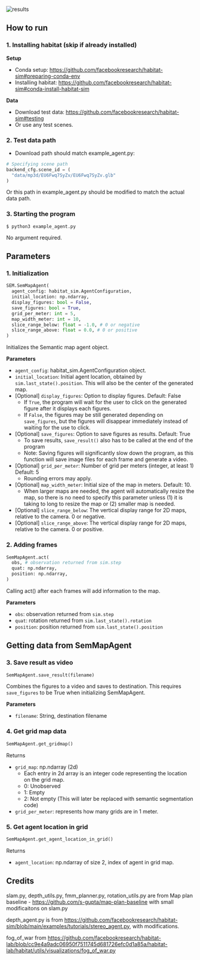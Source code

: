 ![results](https://user-images.githubusercontent.com/47484587/197925919-4f9f9780-fe68-4567-8538-108844eaec81.gif)

## How to run

### 1. Installing habitat (skip if already installed)

**Setup**
- Conda setup: https://github.com/facebookresearch/habitat-sim#preparing-conda-env
- Installing habitat: https://github.com/facebookresearch/habitat-sim#conda-install-habitat-sim

**Data**
- Download test data: https://github.com/facebookresearch/habitat-sim#testing
- Or use any test scenes.

### 2. Test data path

- Download path should match example_agent.py:

```python
# Specifying scene path
backend_cfg.scene_id = (
  "data/mp3d/EU6Fwq7SyZv/EU6Fwq7SyZv.glb"
)
```

Or this path in example_agent.py should be modified to match the actual data path.

### 3. Starting the program

```
$ python3 example_agent.py
```
No argument required.

## Parameters

### 1. Initialization
```python
SEM.SemMapAgent(
  agent_config: habitat_sim.AgentConfiguration, 
  initial_location: np.ndarray, 
  display_figures: bool = False, 
  save_figures: bool = True, 
  grid_per_meter: int = 5, 
  map_width_meter: int = 10,
  slice_range_below: float = -1.0, # 0 or negative
  slice_range_above: float = 0.0, # 0 or positive
)
```
Initializes the Semantic map agent object.

**Parameters**
- `agent_config`: habitat_sim.AgentConfiguration object.
- `initial_location`: Initial agent location, obtained by `sim.last_state().position`. This will also be the center of the generated map.
- [Optional] `display_figures`: Option to display figures. Default: False
  - If `True`, the program will wait for the user to click on the generated figure after it displays each figures. 
  - If `False`, the figures may be still generated depending on `save_figures`, but the figures will disappear immediately instead of waiting for the use to click.
- [Optional] `save_figures`: Option to save figures as results. Default: True
  - To save results, `save_result()` also has to be called at the end of the program
  - Note: Saving figures will significantly slow down the program, as this function will save image files for each frame and generate a video.
- [Optional] `grid_per_meter`: Number of grid per meters (integer, at least 1) Default: 5
  - Rounding errors may apply.
- [Optional] `map_width_meter`: Initial size of the map in meters. Default: 10.
  - When larger maps are needed, the agent will automatically resize the map, so there is no need to specify this parameter unless (1) it is taking to long to resize the map or (2) smaller map is needed.
- [Optional] `slice_range_below`: The vertical display range for 2D maps, relative to the camera. 0 or negative.
- [Optional] `slice_range_above`: The vertical display range for 2D maps, relative to the camera. 0 or positive.

### 2. Adding frames
```python
SemMapAgent.act(
  obs, # observation returned from sim.step
  quat: np.ndarray, 
  position: np.ndarray,
)
```
Calling act() after each frames will add information to the map.

**Parameters**
- `obs`: observation returned from `sim.step`
- `quat`: rotation returned from `sim.last_state().rotation`
- `position`: position returned from `sim.last_state().position`

## Getting data from SemMapAgent

### 3. Save result as video
```python
SemMapAgent.save_result(filename)
```
Combines the figures to a video and saves to destination. This requires `save_figures` to be True when initializing SemMapAgent.

**Parameters**
- `filename`: String, destination filename

### 4. Get grid map data
```python
SemMapAgent.get_gridmap()
```
Returns
- `grid_map`: np.ndarray (2d)
  - Each entry in 2d array is an integer code representing the location on the grid map.
  - 0: Unobserved
  - 1: Empty
  - 2: Not empty (This will later be replaced with semantic segmentation code)
- `grid_per_meter`: represents how many grids are in 1 meter.

### 5. Get agent location in grid
```python
SemMapAgent.get_agent_location_in_grid()
```
Returns
- `agent_location`: np.ndarray of size 2, index of agent in grid map.

## Credits

slam.py, depth_utils.py, fmm_planner.py, rotation_utils.py are from Map plan baseline - https://github.com/s-gupta/map-plan-baseline with small modificaitons on slam.py

depth_agent.py is from https://github.com/facebookresearch/habitat-sim/blob/main/examples/tutorials/stereo_agent.py, with modifications.

fog_of_war from https://github.com/facebookresearch/habitat-lab/blob/cc9e4a9adc06950f7511745d681726efc0d1a85a/habitat-lab/habitat/utils/visualizations/fog_of_war.py
